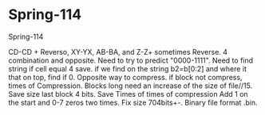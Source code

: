 # Spring-114
Spring-114

CD-CD + Reverso, XY-YX, AB-BA,  and Z-Z+ sometimes Reverse. 4 combination and opposite. Need to try to predict "0000-1111". Need to find string if cell equal 4 save. if we find on the string b2=b[0:2] and where it that on top, find if 0. Opposite way to compress. if block not compress, times of Compression. Blocks long need an increase of the size of file//15. Save size last block 4 bits. Save Times of times of compression Add 1 on the start and 0-7 zeros two times. Fix size 704bits+-. Binary file format .bin.
